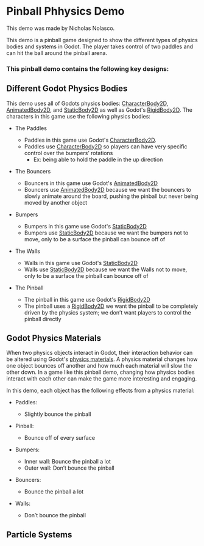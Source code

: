 # Pinball Phhysics Demo

This demo was made by Nicholas Nolasco.

This demo is a pinball game designed to show the different types of physics bodies and systems in Godot. The player takes control of two paddles and can hit the ball around the pinball arena.

### This pinball demo contains the following key designs:

## Different Godot Physics Bodies

This demo uses all of Godots physics bodies: [CharacterBody2D](https://docs.godotengine.org/en/stable/classes/class_characterbody2d.html), [AnimatedBody2D](https://docs.godotengine.org/en/stable/classes/class_animatablebody2d.html), and [StaticBody2D](https://docs.godotengine.org/en/stable/classes/class_staticbody2d.html#class-staticbody2d) as well as Godot's [RigidBody2D](https://docs.godotengine.org/en/stable/classes/class_rigidbody2d.html#class-rigidbody2d). The characters in this game use the following physics bodies:

- The Paddles
  - Paddles in this game use Godot's [CharacterBody2D](https://docs.godotengine.org/en/stable/classes/class_characterbody2d.html).
  - Paddles use [CharacterBody2D](https://docs.godotengine.org/en/stable/classes/class_characterbody2d.html) so players can have very specific control over the bumpers’ rotations
    - Ex: being able to hold the paddle in the up direction

- The Bouncers
  - Bouncers in this game use Godot's [AnimatedBody2D](https://docs.godotengine.org/en/stable/classes/class_animatablebody2d.html)
  - Bouncers use [AnimatedBody2D](https://docs.godotengine.org/en/stable/classes/class_animatablebody2d.html) because we want the bouncers to slowly animate around the board, pushing the pinball but never being moved by another object

- Bumpers
  - Bumpers in this game use Godot's [StaticBody2D](https://docs.godotengine.org/en/stable/classes/class_staticbody2d.html#class-staticbody2d)
  - Bumpers use [StaticBody2D](https://docs.godotengine.org/en/stable/classes/class_staticbody2d.html#class-staticbody2d) because we want the bumpers not to move, only to be a surface the pinball can bounce off of
 
- The Walls
  - Walls in this game use Godot's [StaticBody2D](https://docs.godotengine.org/en/stable/classes/class_staticbody2d.html#class-staticbody2d)
  - Walls use [StaticBody2D](https://docs.godotengine.org/en/stable/classes/class_staticbody2d.html#class-staticbody2d) because we want the Walls not to move, only to be a surface the pinball can bounce off of

- The Pinball
  - The pinball in this game use Godot's [RigidBody2D](https://docs.godotengine.org/en/stable/classes/class_rigidbody2d.html#class-rigidbody2d)
  - The pinball uses a [RigidBody2D](https://docs.godotengine.org/en/stable/classes/class_rigidbody2d.html#class-rigidbody2d) we want the pinball to be completely driven by the physics system; we don’t want players to control the pinball directly


## Godot Physics Materials

When two physics objects interact in Godot, their interaction behavior can be altered using Godot's [physics materials](https://docs.godotengine.org/en/stable/classes/class_physicsmaterial.html). A physics material changes how one object bounces off another and how much each material will slow the other down. In a game like this pinball demo, changing how physics bodies interact with each other can make the game more interesting and engaging.

In this demo, each object has the following effects from a physics material:

- Paddles:
  - Slightly bounce the pinball

- Pinball:
  - Bounce off of every surface

- Bumpers:
  - Inner wall: Bounce the pinball a lot
  - Outer wall: Don’t bounce the pinball

- Bouncers:
  - Bounce the pinball a lot

- Walls:
  - Don’t bounce the pinball




## Particle Systems

